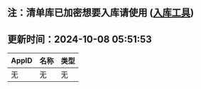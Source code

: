 ## 注：清单库已加密想要入库请使用 ([入库工具](https://github.com/BlankTMing/ManifestAutoUpdate/releases))

## 更新时间：2024-10-08 05:51:53
| AppID | 名称 | 类型  |
| :-------------------- | :----------------------------- | :----------- |
| 无 | 无 | 无 |
